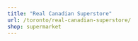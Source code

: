 ```yaml
---
title: "Real Canadian Superstore"
url: /toronto/real-canadian-superstore/
shop: supermarket
---
```

